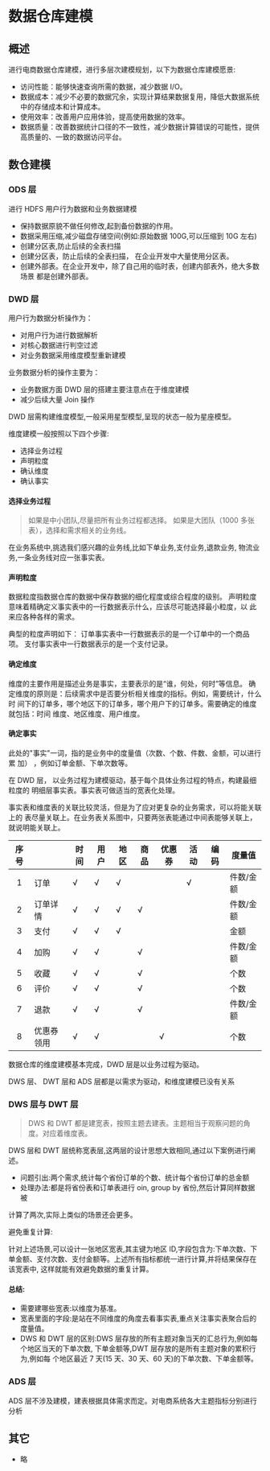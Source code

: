# 数据仓库建模

## 概述

进行电商数据仓库建模，进行多层次建模规划，以下为数据仓库建模愿景:

- 访问性能：能够快速查询所需的数据，减少数据 I/O。
- 数据成本：减少不必要的数据冗余，实现计算结果数据复用，降低大数据系统中的存储成本和计算成本。
- 使用效率：改善用户应用体验，提高使用数据的效率。
- 数据质量：改善数据统计口径的不一致性，减少数据计算错误的可能性，提供高质量的、一致的数据访问平台。

## 数仓建模

### ODS 层

进行 HDFS 用户行为数据和业务数据建模

- 保持数据原貌不做任何修改,起到备份数据的作用。
- 数据采用压缩,减少磁盘存储空间(例如:原始数据 100G,可以压缩到 10G 左右)
- 创建分区表,防止后续的全表扫描
- 创建分区表，防止后续的全表扫描， 在企业开发中大量使用分区表。
- 创建外部表。在企业开发中，除了自己用的临时表，创建内部表外，绝大多数场景
  都是创建外部表。

### DWD 层

用户行为数据分析操作为：

- 对用户行为进行数据解析
- 对核心数据进行判空过滤
- 对业务数据采用维度模型重新建模

业务数据分析的操作主要为：

- 业务数据方面 DWD 层的搭建主要注意点在于维度建模
- 减少后续大量 Join 操作

DWD 层需构建维度模型,一般采用星型模型,呈现的状态一般为星座模型。

维度建模一般按照以下四个步骤:

- 选择业务过程
- 声明粒度
- 确认维度
- 确认事实

#### 选择业务过程

> 如果是中小团队,尽量把所有业务过程都选择。
> 如果是大团队（1000 多张表），选择和需求相关的业务线。

在业务系统中,挑选我们感兴趣的业务线,比如下单业务,支付业务,退款业务,
物流业务,一条业务线对应一张事实表。

#### 声明粒度

数据粒度指数据仓库的数据中保存数据的细化程度或综合程度的级别。
声明粒度意味着精确定义事实表中的一行数据表示什么，应该尽可能选择最小粒度，以
此来应各种各样的需求。

典型的粒度声明如下：
订单事实表中一行数据表示的是一个订单中的一个商品项。
支付事实表中一行数据表示的是一个支付记录。

#### 确定维度

维度的主要作用是描述业务是事实，主要表示的是“谁，何处，何时”等信息。
确定维度的原则是：后续需求中是否要分析相关维度的指标。例如，需要统计，什么时
间下的订单多，哪个地区下的订单多，哪个用户下的订单多。需要确定的维度就包括：时间
维度、地区维度、用户维度。

#### 确定事实

此处的"事实"一词，指的是业务中的度量值（次数、个数、件数、金额，可以进行累
加） ，例如订单金额、下单次数等。

在 DWD 层， 以业务过程为建模驱动，基于每个具体业务过程的特点，构建最细粒度的
明细层事实表。事实表可做适当的宽表化处理。

事实表和维度表的关联比较灵活，但是为了应对更复杂的业务需求，可以将能关联上的
表尽量关联上。在业务表关系图中，只要两张表能通过中间表能够关联上，就说明能关联上。

| 序号 |            | 时间 | 用户 | 地区 | 商品 | 优惠券 | 活动 | 编码 | 度量值    |
| :--: | ---------- | ---- | ---- | ---- | ---- | ------ | ---- | ---- | --------- |
|  1   | 订单       | √    | √    | √    |      |        | √    |      | 件数/金额 |
|  2   | 订单详情   | √    | √    | √    | √    |        |      |      | 件数/金额 |
|  3   | 支付       | √    | √    | √    |      |        |      |      | 金额      |
|  4   | 加购       | √    | √    |      | √    |        |      |      | 件数/金额 |
|  5   | 收藏       | √    | √    |      | √    |        |      |      | 个数      |
|  6   | 评价       | √    | √    |      | √    |        |      |      | 个数      |
|  7   | 退款       | √    | √    |      | √    |        |      |      | 件数/金额 |
|  8   | 优惠券领用 | √    | √    |      |      | √      |      |      | 个数      |

数据仓库的维度建模基本完成，DWD 层是以业务过程为驱动。

DWS 层、 DWT 层和 ADS 层都是以需求为驱动，和维度建模已没有关系

### DWS 层与 DWT 层

> DWS 和 DWT 都是建宽表，按照主题去建表。主题相当于观察问题的角度。对应着维度表。

DWS 层和 DWT 层统称宽表层,这两层的设计思想大致相同,通过以下案例进行阐述。

- 问题引出:两个需求,统计每个省份订单的个数、统计每个省份订单的总金额
- 处理办法:都是将省份表和订单表进行 oin, group by 省份,然后计算同样数据被

计算了两次,实际上类似的场景还会更多。

避免重复计算:

针对上述场景,可以设计一张地区宽表,其主键为地区 ID,字段包含为:下单次数、下
单金额、支付次数、支付金额等。上述所有指标都统一进行计算,并将结果保存在该宽表中,
这样就能有效避免数据的重复计算。

#### 总结:

- 需要建哪些宽表:以维度为基准。
- 宽表里面的字段:是站在不同维度的角度去看事实表,重点关注事实表聚合后的度量值。
- DWS 和 DWT 层的区别:DWS 层存放的所有主题对象当天的汇总行为,例如每个地区当天的下单次数,
  下单金额等,DWT 层存放的是所有主题对象的累积行为,例如每
  个地区最近 7 天(15 天、30 天、60 天)的下单次数、下单金额等。

### ADS 层

ADS 层不涉及建模，建表根据具体需求而定。对电商系统各大主题指标分别进行分析

## 其它

- 略
